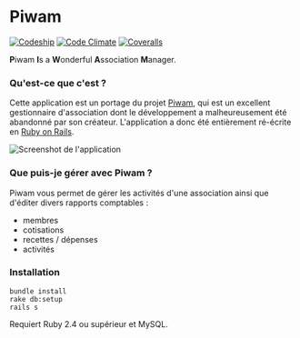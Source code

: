 # Piwam

[![Codeship](https://img.shields.io/codeship/6fd598f0-9c0f-0132-825a-42ce92b0d790/master.svg)](https://codeship.com/projects/64274)
[![Code Climate](https://img.shields.io/codeclimate/github/piwam/piwam.svg)](https://codeclimate.com/github/piwam/piwam)
[![Coveralls](https://img.shields.io/coveralls/piwam/piwam/master.svg)](https://coveralls.io/r/piwam/piwam)

**P**iwam **I**s a **W**onderful **A**ssociation **M**anager.


### Qu'est-ce que c'est ?

Cette application est un portage du projet [Piwam](https://code.google.com/p/piwam), qui est un
excellent gestionnaire d'association dont le développement a malheureusement été abandonné par
son créateur. L'application a donc été entièrement ré-écrite en [Ruby on Rails](http://rubyonrails.org).

![Screenshot de l'application](http://piwam.org/images/screenshot.png)

### Que puis-je gérer avec Piwam ?

Piwam vous permet de gérer les activités d'une association ainsi que d'éditer divers rapports comptables :

- membres
- cotisations
- recettes / dépenses
- activités


### Installation

```
bundle install
rake db:setup
rails s
```

Requiert Ruby 2.4 ou supérieur et MySQL.
